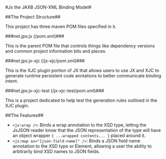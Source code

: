 #Jx the JAXB JSON-XML Binding Model#

##The Project Structure##

This project has three maven POM files specified in it.

###net.jps:jx (/pom.xml)###

This is the parent POM file that controls things like dependency versions and
common project information bits and pieces.

###net.jps:jx-xjc (/jx-xjc/pom.xml)###

This is the XJC plugin portion of JX that allows users to use JX and XJC to
generate runtime persistent code anntations to better communicate binding
intent.

###net.jps:jx-xjc-test (/jx-xjc-test/pom.xml)###

This is a project dedicated to help test the generation rules outlined in the
XJC plugin.

##The Features##

* ```<jx:wrap />```: Binds a wrap annotation to the XSD type, letting the JxJSON reader know that the JSON representation of the type will have an object wrapper ```{ ...wrapped contents... }``` placed around it.
* ```<jx:map as="[json-field-name]" />```: Binds a JSON field name annotation to the XSD type or Element, allowing a user the ability to arbitrarily bind XSD names to JSON fields.
